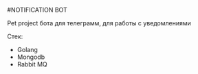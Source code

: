 #NOTIFICATION BOT

Pet project бота для телеграмм, для работы с уведомлениями

Стек:
- Golang
- Mongodb
- Rabbit MQ

